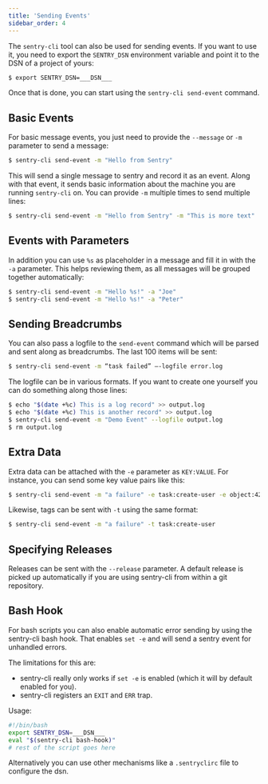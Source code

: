 ```yaml
---
title: 'Sending Events'
sidebar_order: 4
---
```


The `sentry-cli` tool can also be used for sending events. If you want to use it, you need to export the `SENTRY_DSN` environment variable and point it to the DSN of a project of yours:

```bash
$ export SENTRY_DSN=___DSN___
```

Once that is done, you can start using the `sentry-cli send-event` command.

## Basic Events

For basic message events, you just need to provide the `--message` or `-m` parameter to send a message:

```bash
$ sentry-cli send-event -m "Hello from Sentry"
```

This will send a single message to sentry and record it as an event. Along with that event, it sends basic information about the machine you are running `sentry-cli` on. You can provide `-m` multiple times to send multiple lines:

```bash
$ sentry-cli send-event -m "Hello from Sentry" -m "This is more text"
```

## Events with Parameters

In addition you can use `%s` as placeholder in a message and fill it in with the `-a` parameter. This helps reviewing them, as all messages will be grouped together automatically:

```bash
$ sentry-cli send-event -m "Hello %s!" -a "Joe"
$ sentry-cli send-event -m "Hello %s!" -a "Peter"
```

## Sending Breadcrumbs

You can also pass a logfile to the `send-event` command which will be parsed and sent along as breadcrumbs. The last 100 items will be sent:

```bash
$ sentry-cli send-event -m “task failed” –-logfile error.log
```

The logfile can be in various formats. If you want to create one yourself you can do something along those lines:

```bash
$ echo "$(date +%c) This is a log record" >> output.log
$ echo "$(date +%c) This is another record" >> output.log
$ sentry-cli send-event -m "Demo Event" --logfile output.log
$ rm output.log
```

## Extra Data

Extra data can be attached with the `-e` parameter as `KEY:VALUE`. For instance, you can send some key value pairs like this:

```bash
$ sentry-cli send-event -m "a failure" -e task:create-user -e object:42
```

Likewise, tags can be sent with `-t` using the same format:

```bash
$ sentry-cli send-event -m "a failure" -t task:create-user
```

## Specifying Releases

Releases can be sent with the `--release` parameter. A default release is picked up automatically if you are using sentry-cli from within a git repository.

## Bash Hook

For bash scripts you can also enable automatic error sending by using the sentry-cli bash hook. That enables `set -e` and will send a sentry event for unhandled errors.

The limitations for this are:

-   sentry-cli really only works if `set -e` is enabled (which it will by default enabled for you).
-   sentry-cli registers an `EXIT` and `ERR` trap.

Usage:

```bash
#!/bin/bash
export SENTRY_DSN=___DSN___
eval "$(sentry-cli bash-hook)"
# rest of the script goes here
```

Alternatively you can use other mechanisms like a `.sentryclirc` file to configure the dsn.
